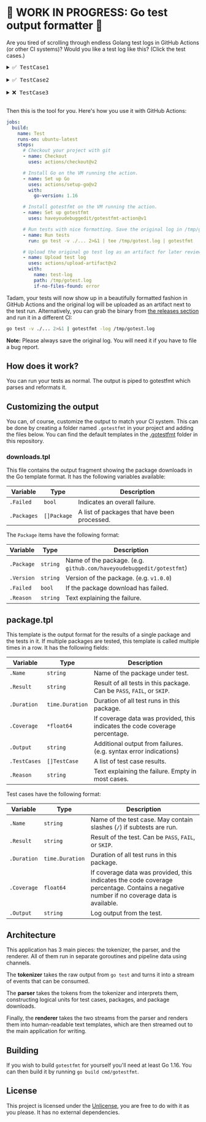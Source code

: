 # 🚧 WORK IN PROGRESS: Go test output formatter 🚧

Are you tired of scrolling through endless Golang test logs in GitHub Actions (or other CI systems)? Would you like a test log like this? (Click the test cases.)

<pre>
<details><summary>✅ TestCase1</summary>
<p>
Here are the details of the first test case.
</p>
</details>
<details><summary>✅ TestCase2</summary>
<p>
Here are the details of the second test case.
</p>
</details>
<details><summary>❌ TestCase3</summary>
<p>
Here are the details why the third test case failed.
</p>
</details>
</pre>

Then this is the tool for you. Here's how you use it with GitHub Actions:

```yaml
jobs:
  build:
    name: Test
    runs-on: ubuntu-latest
    steps:
      # Checkout your project with git
      - name: Checkout
        uses: actions/checkout@v2

      # Install Go on the VM running the action.
      - name: Set up Go
        uses: actions/setup-go@v2
        with:
          go-version: 1.16

      # Install gotestfmt on the VM running the action.
      - name: Set up gotestfmt
        uses: haveyoudebuggedit/gotestfmt-action@v1

      # Run tests with nice formatting. Save the original log in /tmp/gotest.log
      - name: Run tests
        run: go test -v ./... 2>&1 | tee /tmp/gotest.log | gotestfmt

      # Upload the original go test log as an artifact for later review.
      - name: Upload test log
        uses: actions/upload-artifact@v2
        with:
          name: test-log
          path: /tmp/gotest.log
          if-no-files-found: error
```

Tadam, your tests will now show up in a beautifully formatted fashion in GitHub Actions and the original log will be uploaded as an artifact next to the test run. Alternatively, you can grab the binary from [the releases section](https://github.com/haveyoudebuggedit/gotestfmt/releases) and run it in a different CI:

```bash
go test -v ./... 2>&1 | gotestfmt -log /tmp/gotest.log
```

**Note:** Please always save the original log. You will need it if you have to file a bug report.

## How does it work?

You can run your tests as normal. The output is piped to gotestfmt which parses and reformats it.

## Customizing the output

You can, of course, customize the output to match your CI system. This can be done by creating a folder named `.gotestfmt` in your project and adding the files below. You can find the default templates in the [.gotestfmt](.gotestfmt) folder in this repository.

### downloads.tpl

This file contains the output fragment showing the package downloads in the Go template format. It has the following variables available:

| Variable | Type | Description |
|----------|------|-------------|
| `.Failed` | `bool` | Indicates an overall failure. |
| `.Packages` | `[]Package` | A list of packages that have been processed.

The `Package` items have the following format:

| Variable | Type | Description |
|----------|------|-------------|
| `.Package` | `string` | Name of the package. (e.g. `github.com/haveyoudebuggedit/gotestfmt`) |
| `.Version` | `string` | Version of the package. (e.g. `v1.0.0`) |
| `.Failed` | `bool` | If the package download has failed. |
| `.Reason` | `string` | Text explaining the failure. |

## package.tpl

This template is the output format for the results of a single package and the tests in it. If multiple packages are tested, this template is called multiple times in a row. It has the following fields:

| Variable | Type | Description |
|----------|------|-------------|
| `.Name`   | `string` | Name of the package under test.
| `.Result` | `string` | Result of all tests in this package. Can be `PASS`, `FAIL`, or `SKIP`. |
| `.Duration` | `time.Duration` | Duration of all test runs in this package. |
| `.Coverage` | `*float64` | If coverage data was provided, this indicates the code coverage percentage. |
| `.Output` | `string` | Additional output from failures. (e.g. syntax error indications) |
| `.TestCases` | `[]TestCase` | A list of test case results. |
| `.Reason` | `string` | Text explaining the failure. Empty in most cases. |

Test cases have the following format:

| Variable | Type | Description |
|----------|------|-------------|
| `.Name` | `string` | Name of the test case. May contain slashes (`/`) if subtests are run. |
| `.Result` | `string` | Result of the test. Can be `PASS`, `FAIL`, or `SKIP`. |
| `.Duration` | `time.Duration` | Duration of all test runs in this package. |
| `.Coverage` | `float64` | If coverage data was provided, this indicates the code coverage percentage. Contains a negative number if no coverage data is available. |
| `.Output` | `string` | Log output from the test. |

## Architecture

This application has 3 main pieces: the tokenizer, the parser, and the renderer. All of them run in separate goroutines and pipeline data using channels.

The **tokenizer** takes the raw output from `go test` and turns it into a stream of events that can be consumed.

The **parser** takes the tokens from the tokenizer and interprets them, constructing logical units for test cases, packages, and package downloads.

Finally, the **renderer** takes the two streams from the parser and renders them into human-readable text templates, which are then streamed out to the main application for writing.

## Building

If you wish to build `gotestfmt` for yourself you'll need at least Go 1.16. You can then build it by running `go build cmd/gotestfmt`.

## License

This project is licensed under the [Unlicense](LICENSE.md), you are free to do with it as you please. It has no external dependencies.